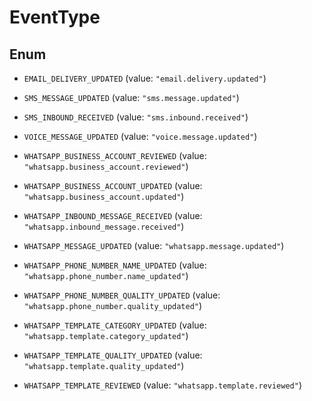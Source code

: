 

# EventType

## Enum


* `EMAIL_DELIVERY_UPDATED` (value: `"email.delivery.updated"`)

* `SMS_MESSAGE_UPDATED` (value: `"sms.message.updated"`)

* `SMS_INBOUND_RECEIVED` (value: `"sms.inbound.received"`)

* `VOICE_MESSAGE_UPDATED` (value: `"voice.message.updated"`)

* `WHATSAPP_BUSINESS_ACCOUNT_REVIEWED` (value: `"whatsapp.business_account.reviewed"`)

* `WHATSAPP_BUSINESS_ACCOUNT_UPDATED` (value: `"whatsapp.business_account.updated"`)

* `WHATSAPP_INBOUND_MESSAGE_RECEIVED` (value: `"whatsapp.inbound_message.received"`)

* `WHATSAPP_MESSAGE_UPDATED` (value: `"whatsapp.message.updated"`)

* `WHATSAPP_PHONE_NUMBER_NAME_UPDATED` (value: `"whatsapp.phone_number.name_updated"`)

* `WHATSAPP_PHONE_NUMBER_QUALITY_UPDATED` (value: `"whatsapp.phone_number.quality_updated"`)

* `WHATSAPP_TEMPLATE_CATEGORY_UPDATED` (value: `"whatsapp.template.category_updated"`)

* `WHATSAPP_TEMPLATE_QUALITY_UPDATED` (value: `"whatsapp.template.quality_updated"`)

* `WHATSAPP_TEMPLATE_REVIEWED` (value: `"whatsapp.template.reviewed"`)



